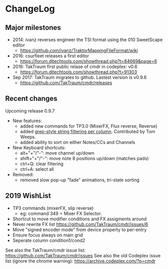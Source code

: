 # ChangeLog

## Major milestones

* 2014: ivanz reverses engineer the TSI format using the 010 SweetScape editor
  * https://github.com/ivanz/TraktorMappingFileFormat/wiki
* 2016: csurfleet releases a first editor
  * https://forum.djtechtools.com/showthread.php?t=84669&page=6
* 2016: TakTraum first public relase of cmdr in codeplex: v0.6 
  * https://forum.djtechtools.com/showthread.php?t=91303
* Sep 2017: TakTraum  migrates to github. Lastest version is v0.9.6 
  * https://github.com/TakTraum/cmdr/releases

## Recent changes

Upcoming release 0.9.7
* New features:
  * added new commands for TP3.0 (MixerFX, Flux reverse, Reverse)  
  * added [grep-style string filtering per column](https://github.com/TakTraum/cmdr/pull/9). Contributed by Tom Weeps.
  * added ability to sort on either Notes/CCs and Channels
* New Keyboard shortcuts: 
  * alt+"+"/"-": move channel up/down
  * shift+"+"/"-": move note 8 positions up/down (matches pads)
  * ctrl+Q: clear filtering
  * ctrl+A: select all
* Removed:
  * removed slow pop-up "fade" animations, tri-state sorting

## 2019 WishList

* TP3 commands (mixerFX, slip reverse)
  * eg: command 349 = Mixer FX Selector. 
* Shortcut to move modifier conditions and FX assigments around
* Never rewrite FX list     https://github.com/TakTraum/cmdr/issues/6
* Move "signed encoder mode" from device property to per-entry
* Ensure focus always on main grid
* Seperate column condition1/cond2 
    
See also the TakTraum/cmdr issue list: https://github.com/TakTraum/cmdr/issues
See also the old Codeplex issue list (ignore the chrome warning):  https://archive.codeplex.com/?p=cmdr  


